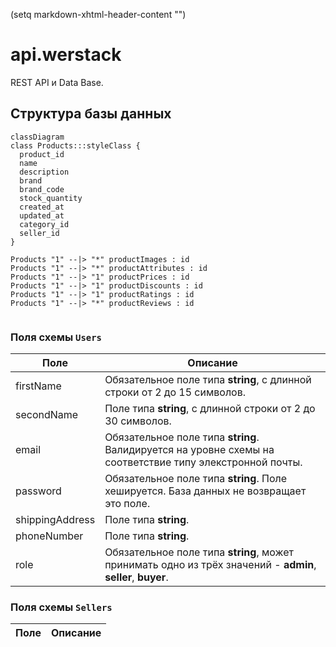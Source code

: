 (setq markdown-xhtml-header-content
      "<style type='text/css'>
  .styleClass > rect {
    fill: #ff0000;
    stroke: #ffff00;
    stroke-width: 4px;
  }
</style>")

# api.werstack

REST API и Data Base.

## Структура базы данных

```mermaid
classDiagram
class Products:::styleClass {
  product_id
  name
  description
  brand
  brand_code
  stock_quantity
  created_at
  updated_at
  category_id
  seller_id
}

Products "1" --|> "*" productImages : id
Products "1" --|> "*" productAttributes : id
Products "1" --|> "1" productPrices : id
Products "1" --|> "1" productDiscounts : id
Products "1" --|> "1" productRatings : id
Products "1" --|> "*" productReviews : id
     
```

    
### Поля схемы `Users`

Поле | Описание
-----|------------
firstName | Обязательное поле типа **string**, с длинной строки от 2 до 15 символов.
secondName | Поле типа **string**, с длинной строки от 2 до 30 символов.
email | Обязательное поле типа **string**. Валидируется на уровне схемы на соответствие типу элекстронной почты.
password | Обязательное поле типа **string**. Поле хешируется. База данных не возвращает это поле.
shippingAddress | Поле типа **string**.
phoneNumber | Поле типа **string**.
role | Обязательное поле типа **string**, может принимать одно из трёх значений - **admin**, **seller**, **buyer**.

### Поля схемы `Sellers`

Поле | Описание
-----|------------
